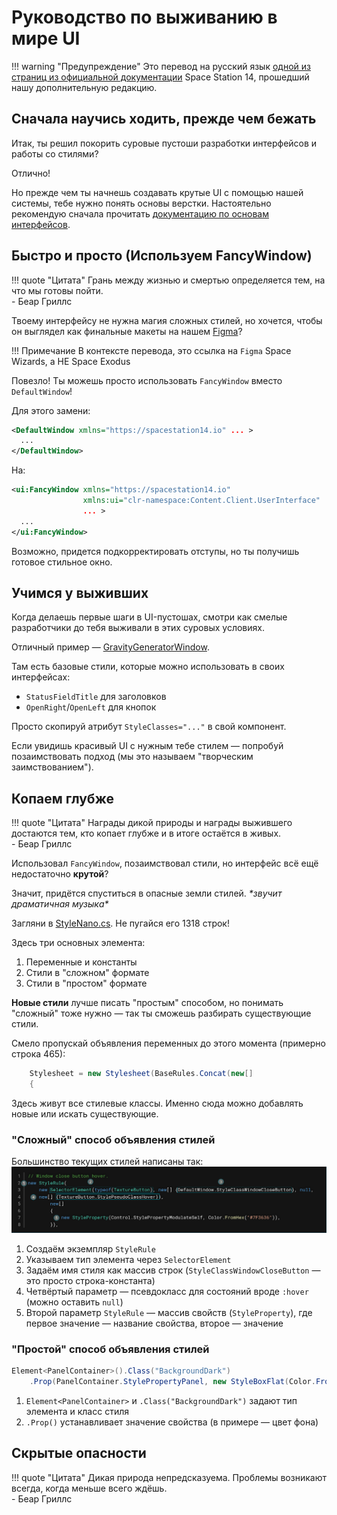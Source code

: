 # Руководство по выживанию в мире UI

!!! warning "Предупреждение"
    Это перевод на русский язык [одной из страниц из официальной документации](https://docs.spacestation14.com/en/ss14-by-example/ui-survival-guide.html) Space Station 14, прошедший нашу дополнительную редакцию.

## Сначала научись ходить, прежде чем бежать
Итак, ты решил покорить суровые пустоши разработки интерфейсов и работы со стилями? 

Отлично! 

Но прежде чем ты начнешь создавать крутые UI с помощью нашей системы, тебе нужно понять основы верстки. Настоятельно рекомендую сначала прочитать [документацию по основам интерфейсов](../../robust-toolbox/basic-ui.md).

## Быстро и просто (Используем FancyWindow)

!!! quote "Цитата"
    Грань между жизнью и смертью определяется тем, на что мы готовы пойти.  
    - Беар Гриллс

Твоему интерфейсу не нужна магия сложных стилей, но хочется, чтобы он выглядел как финальные макеты на нашем [Figma](https://www.figma.com/file/KE5eKymegsLrsQdjZGbTIs/UI?node-id=0%3A188)? 

!!! Примечание
    В контексте перевода, это ссылка на `Figma` Space Wizards, а НЕ Space Exodus

Повезло! Ты можешь просто использовать `FancyWindow` вместо `DefaultWindow`!

Для этого замени:
```xml
<DefaultWindow xmlns="https://spacestation14.io" ... >
  ...
</DefaultWindow>
```
На:
```xml
<ui:FancyWindow xmlns="https://spacestation14.io" 
                xmlns:ui="clr-namespace:Content.Client.UserInterface"
                ... >
  ...
</ui:FancyWindow>
```
Возможно, придется подкорректировать отступы, но ты получишь готовое стильное окно.

## Учимся у выживших

Когда делаешь первые шаги в UI-пустошах, смотри как смелые разработчики до тебя выживали в этих суровых условиях. 

Отличный пример — [GravityGeneratorWindow](https://github.com/space-wizards/space-station-14/blob/master/Content.Client/Gravity/UI/GravityGeneratorWindow.xaml). 

Там есть базовые стили, которые можно использовать в своих интерфейсах:  
- `StatusFieldTitle` для заголовков  
- `OpenRight`/`OpenLeft` для кнопок  

Просто скопируй атрибут `StyleClasses="..."` в свой компонент. 

Если увидишь красивый UI с нужным тебе стилем — попробуй позаимствовать подход (мы это называем "творческим заимствованием").

## Копаем глубже

!!! quote "Цитата"
    Награды дикой природы и награды выжившего достаются тем, кто копает глубже и в итоге остаётся в живых.  
    - Беар Гриллс

Использовал `FancyWindow`, позаимствовал стили, но интерфейс всё ещё недостаточно **крутой**? 

Значит, придётся спуститься в опасные земли стилей. *\*звучит драматичная музыка\**

Загляни в [StyleNano.cs](https://github.com/space-wizards/space-station-14/tree/master/Content.Client/Stylesheets/StyleNano.cs). Не пугайся его 1318 строк! 

Здесь три основных элемента:  
1. Переменные и константы  
2. Стили в "сложном" формате  
3. Стили в "простом" формате  

**Новые стили** лучше писать "простым" способом, но понимать "сложный" тоже нужно — так ты сможешь разбирать существующие стили.

Смело пропускай объявления переменных до этого момента (примерно строка 465):
```cs
    Stylesheet = new Stylesheet(BaseRules.Concat(new[]
    {
```
Здесь живут все стилевые классы. Именно сюда можно добавлять новые или искать существующие.

### "Сложный" способ объявления стилей
Большинство текущих стилей написаны так:
![hard-to-read-style.png](../../../../assets/guides/hard-to-read-style.png)
1. Создаём экземпляр `StyleRule`  
2. Указываем тип элемента через `SelectorElement`  
3. Задаём имя стиля как массив строк (`StyleClassWindowCloseButton` — это просто строка-константа)  
4. Четвёртый параметр — псевдокласс для состояний вроде `:hover` (можно оставить `null`)  
5. Второй параметр `StyleRule` — массив свойств (`StyleProperty`), где первое значение — название свойства, второе — значение  

### "Простой" способ объявления стилей
```csharp
Element<PanelContainer>().Class("BackgroundDark")
    .Prop(PanelContainer.StylePropertyPanel, new StyleBoxFlat(Color.FromHex("#25252A"))),
```
1. `Element<PanelContainer>` и `.Class("BackgroundDark")` задают тип элемента и класс стиля  
2. `.Prop()` устанавливает значение свойства (в примере — цвет фона)  

## Скрытые опасности

!!! quote "Цитата"
    Дикая природа непредсказуема. Проблемы возникают всегда, когда меньше всего ждёшь.  
    - Беар Гриллс
